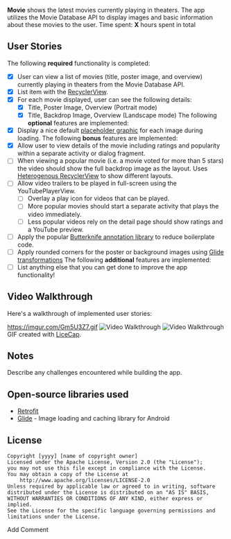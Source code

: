 **Movie** shows the latest movies currently playing in theaters. The app utilizes the Movie Database API to display images and basic information about these movies to the user.
Time spent: **X** hours spent in total
## User Stories
The following **required** functionality is completed:
* [X] User can view a list of movies (title, poster image, and overview) currently playing in theaters from the Movie Database API.
* [X] List item with the [RecyclerView](https://guides.codepath.com/android/Using-the-RecyclerView).
* [X] For each movie displayed, user can see the following details:
  * [X] Title, Poster Image, Overview (Portrait mode)
  * [X] Title, Backdrop Image, Overview (Landscape mode)
The following **optional** features are implemented:
* [X] Display a nice default [placeholder graphic](https://guides.codepath.com/android/Displaying-Images-with-the-Glide-Library) for each image during loading.
The following **bonus** features are implemented:
* [X] Allow user to view details of the movie including ratings and popularity within a separate activity or dialog fragment.
* [ ] When viewing a popular movie (i.e. a movie voted for more than 5 stars) the video should show the full backdrop image as the layout.  Uses [Heterogenous RecyclerView](http://guides.codepath.com/android/Heterogenous-Layouts-inside-RecyclerView) to show different layouts.
* [ ] Allow video trailers to be played in full-screen using the YouTubePlayerView.
    * [ ] Overlay a play icon for videos that can be played.
    * [ ] More popular movies should start a separate activity that plays the video immediately.
    * [ ] Less popular videos rely on the detail page should show ratings and a YouTube preview.
* [ ] Apply the popular [Butterknife annotation library](http://guides.codepath.com/android/Reducing-View-Boilerplate-with-Butterknife) to reduce boilerplate code.
* [ ] Apply rounded corners for the poster or background images using [Glide transformations](https://bumptech.github.io/glide/doc/transformations.html)
The following **additional** features are implemented:
* [ ] List anything else that you can get done to improve the app functionality!
## Video Walkthrough
Here's a walkthrough of implemented user stories:

https://imgur.com/Gm5U3Z7.gif
<img src='https://imgur.com/APrTCSf.gif' title='Video Walkthrough' width='' alt='Video Walkthrough' />
<img src='https://imgur.com/Gm5U3Z7.gif' title='Video Walkthrough' width='' alt='Video Walkthrough' />
GIF created with [LiceCap](http://www.cockos.com/licecap/).
## Notes
Describe any challenges encountered while building the app.
## Open-source libraries used
- [Retrofit](https://guides.codepath.com/android/Consuming-APIs-with-Retrofit) 
- [Glide](https://github.com/bumptech/glide) - Image loading and caching library for Android
## License
    Copyright [yyyy] [name of copyright owner]
    Licensed under the Apache License, Version 2.0 (the "License");
    you may not use this file except in compliance with the License.
    You may obtain a copy of the License at
        http://www.apache.org/licenses/LICENSE-2.0
    Unless required by applicable law or agreed to in writing, software
    distributed under the License is distributed on an "AS IS" BASIS,
    WITHOUT WARRANTIES OR CONDITIONS OF ANY KIND, either express or implied.
    See the License for the specific language governing permissions and
    limitations under the License.


Add Comment
